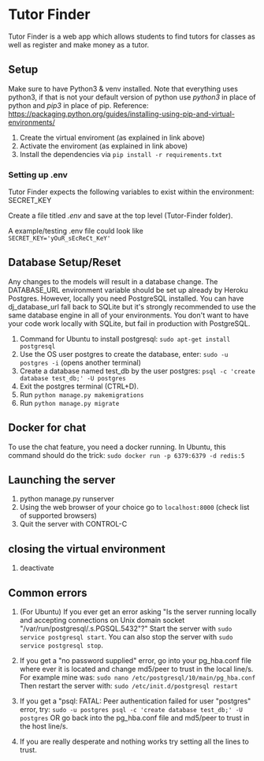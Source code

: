 # Tutor Finder

Tutor Finder is a web app which allows students to find tutors for classes as well as register and make money as a tutor.

## Setup
Make sure to have Python3 & venv installed.
Note that everything uses python3, if that is not your default version of python use *python3* in place of python and *pip3* in place of pip.
Reference: https://packaging.python.org/guides/installing-using-pip-and-virtual-environments/

1. Create the virtual enviroment (as explained in link above)
2. Activate the enviroment (as explained in link above)
3. Install the dependencies via `pip install -r requirements.txt`

### Setting up .env

Tutor Finder expects the following variables to exist within the environment:  
SECRET_KEY  

Create a file titled *.env* and save at the top level (Tutor-Finder folder).

A example/testing .env file could look like  
`SECRET_KEY='yOuR_sEcReCt_KeY'`

## Database Setup/Reset

Any changes to the models will result in a database change. The DATABASE_URL environment variable should be set up already by Heroku Postgres.
However, locally you need PostgreSQL installed. You can have dj_database_url fall back to SQLite but it's strongly recommended to use the same database engine in all of your environments.
You don't want to have your code work locally with SQLite, but fail in production with PostgreSQL.

1. Command for Ubuntu to install postgresql: `sudo apt-get install postgresql`
2. Use the OS user postgres to create the database, enter: `sudo -u postgres -i` (opens another terminal)
3. Create a database named test_db by the user postgres: `psql -c 'create database test_db;' -U postgres`
4. Exit the postgres terminal (CTRL+D).
4. Run `python manage.py makemigrations`
5. Run `python manage.py migrate`

## Docker for chat

To use the chat feature, you need a docker running. In Ubuntu, this command should do the trick: `sudo docker run -p 6379:6379 -d redis:5`

## Launching the server
1. python manage.py runserver
2. Using the web browser of your choice go to `localhost:8000` (check list of supported browsers)
3. Quit the server with CONTROL-C

## closing the virtual environment
1. deactivate

## Common errors

1. (For Ubuntu) If you ever get an error asking "Is the server running locally and accepting connections on Unix domain socket "/var/run/postgresql/.s.PGSQL.5432"?"
Start the server with `sudo service postgresql start`. You can also stop the server with `sudo service postgresql stop`.

2. If you get a "no password supplied" error, go into your pg_hba.conf file where ever it is located and change md5/peer to trust in the local line/s. For example mine was:
`sudo nano /etc/postgresql/10/main/pg_hba.conf`
Then restart the server with: `sudo /etc/init.d/postgresql restart`

3. If you get a "psql: FATAL:  Peer authentication failed for user "postgres" error, try: `sudo -u postgres psql -c 'create database test_db;' -U postgres`
OR go back into the pg_hba.conf file and md5/peer to trust in the host line/s.

4. If you are really desperate and nothing works try setting all the lines to trust.
